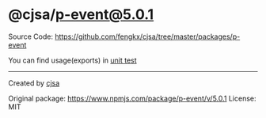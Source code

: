 # @cjsa/p-event@5.0.1

Source Code: https://github.com/fengkx/cjsa/tree/master/packages/p-event

You can find usage(exports) in [unit test](https://github.com/fengkx/cjsa/tree/master/packages/p-event/test/pkg.test.js)

---

Created by [cjsa](https://github.com/fengkx/cjsa/)

Original package: https://www.npmjs.com/package/p-event/v/5.0.1
License: MIT
